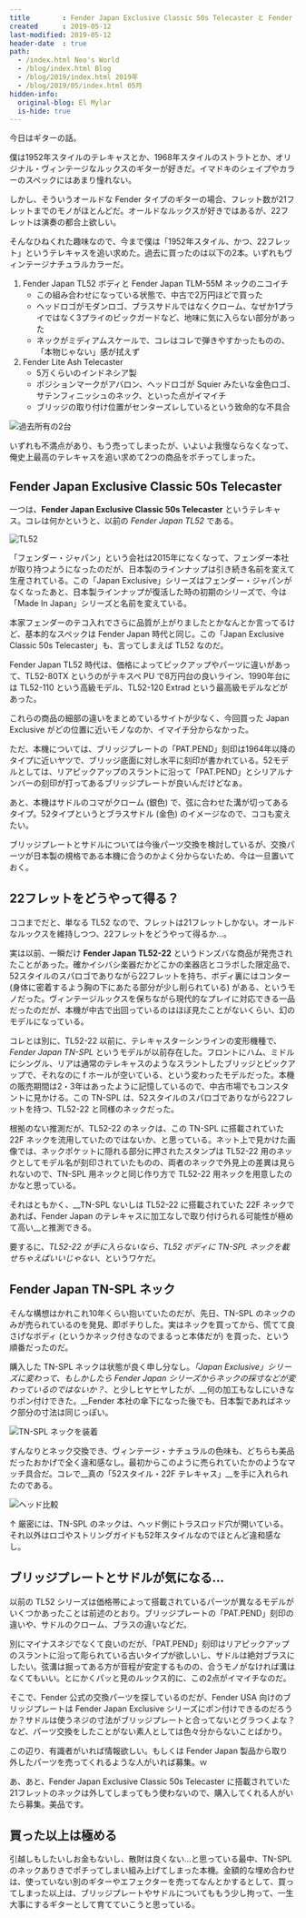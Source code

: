 ```yaml
---
title        : Fender Japan Exclusive Classic 50s Telecaster と Fender Japan TN-SPL ネックで真の22フレットテレキャスを手に入れた
created      : 2019-05-12
last-modified: 2019-05-12
header-date  : true
path:
  - /index.html Neo's World
  - /blog/index.html Blog
  - /blog/2019/index.html 2019年
  - /blog/2019/05/index.html 05月
hidden-info:
  original-blog: El Mylar
  is-hide: true
---
```


今日はギターの話。

僕は1952年スタイルのテレキャスとか、1968年スタイルのストラトとか、オリジナル・ヴィンテージなルックスのギターが好きだ。イマドキのシェイプやカラーのスペックにはあまり憧れない。

しかし、そういうオールドな Fender タイプのギターの場合、フレット数が21フレットまでのモノがほとんどだ。オールドなルックスが好きではあるが、22フレットは演奏の都合上欲しい。

そんなひねくれた趣味なので、今まで僕は「1952年スタイル、かつ、22フレット」というテレキャスを追い求めた。過去に買ったのは以下の2本。いずれもヴィンテージナチュラルカラーだ。

1. Fender Japan TL52 ボディと Fender Japan TLM-55M ネックのニコイチ
    - この組み合わせになっている状態で、中古で2万円ほどで買った
    - ヘッドロゴがモダンロゴ、ブラスサドルではなくクローム、なぜか1プライではなく3プライのピックガードなど、地味に気に入らない部分があった
    - ネックがミディアムスケールで、コレはコレで弾きやすかったものの、「本物じゃない」感が拭えず
2. Fender Lite Ash Telecaster
    - 5万くらいのインドネシア製
    - ポジションマークがアバロン、ヘッドロゴが Squier みたいな金色ロゴ、サテンフィニッシュのネック、といった点がイマイチ
    - ブリッジの取り付け位置がセンターズレしているという致命的な不具合

![過去所有の2台](/music/gears/guitar-03-fenderliteashtl-05.jpg)

いずれも不満点があり、もう売ってしまったが、いよいよ我慢ならなくなって、俺史上最高のテレキャスを追い求めて2つの商品をポチってしまった。

## Fender Japan Exclusive Classic 50s Telecaster

一つは、__Fender Japan Exclusive Classic 50s Telecaster__ というテレキャス。コレは何かというと、以前の _Fender Japan TL52_ である。

![TL52](/music/gears/guitar-03-fjec50stele-01.jpg)

「フェンダー・ジャパン」という会社は2015年になくなって、フェンダー本社が取り持つようになったのだが、日本製のラインナップは引き続き名前を変えて生産されている。この「Japan Exclusive」シリーズはフェンダー・ジャパンがなくなったあと、日本製ラインナップが復活した時の初期のシリーズで、今は「Made In Japan」シリーズと名前を変えている。

本家フェンダーのテコ入れでさらに品質が上がりましたとかなんとか言ってるけど、基本的なスペックは Fender Japan 時代と同じ。この「Japan Exclusive Classic 50s Telecaster」も、言ってしまえば TL52 なのだ。

Fender Japan TL52 時代は、価格によってピックアップやパーツに違いがあって、TL52-80TX というのがテキスペ PU で8万円台の良いライン、1990年台には TL52-110 という高級モデル、TL52-120 Extrad という最高級モデルなどがあった。

これらの商品の細部の違いをまとめているサイトが少なく、今回買った Japan Exclusive がどの位置に近いモノなのか、イマイチ分からなかった。

ただ、本機については、ブリッジプレートの「PAT.PEND」刻印は1964年以降のタイプに近いヤツで、ブリッジ底面に対し水平に刻印が書かれている。52モデルとしては、リアピックアップのスラントに沿って「PAT.PEND」とシリアルナンバーの刻印が打ってあるブリッジプレートが良いんだけどなぁ。

あと、本機はサドルのコマがクローム (銀色) で、弦に合わせた溝が切ってあるタイプ。52タイプというとブラスサドル (金色) のイメージなので、ココも変えたい。

ブリッジプレートとサドルについては今後パーツ交換を検討しているが、交換パーツが日本製の規格である本機に合うのかよく分からないため、今は一旦置いておく。

## 22フレットをどうやって得る？

ココまでだと、単なる TL52 なので、フレットは21フレットしかない。オールドなルックスを維持しつつ、22フレットをどうやって得るか…。

実は以前、一瞬だけ __Fender Japan TL52-22__ というドンズバな商品が発売されたことがあった。確かイシバシ楽器だかどこかの楽器店とコラボした限定品で、52スタイルのスパロゴでありながら22フレットを持ち、ボディ裏にはコンター (身体に密着するよう胸の下にあたる部分が少し削られている) がある、というモノだった。ヴィンテージルックスを保ちながら現代的なプレイに対応できる一品だったのだが、本機が中古で出回っているのはほぼ見たことがないくらい、幻のモデルになっている。

コレとは別に、TL52-22 以前に、テレキャスターシンラインの変形機種で、_Fender Japan TN-SPL_ というモデルが以前存在した。フロントにハム、ミドルにシングル、リアは通常のテレキャスのようなスラントしたブリッジとピックアップで、それなのに f ホールが空いている、という変わったモデルだった。本機の販売期間は2・3年はあったように記憶しているので、中古市場でもコンスタントに見かける。この TN-SPL は、52スタイルのスパロゴでありながら22フレットを持つ、TL52-22 と同様のネックだった。

根拠のない推測だが、TL52-22 のネックは、この TN-SPL に搭載されていた 22F ネックを流用していたのではないか、と思っている。ネット上で見かけた画像では、ネックポケットに隠れる部分に押されたスタンプは TL52-22 用のネックとしてモデル名が刻印されていたものの、両者のネックで外見上の差異は見られないので、TN-SPL 用ネックと同じ作り方で TL52-22 用ネックを用意したのかなと思っている。

それはともかく、__TN-SPL ないしは TL52-22 に搭載されていた 22F ネックであれば、Fender Japan のテレキャスに加工なしで取り付けられる可能性が極めて高い__と推測できる。

要するに、_TL52-22 が手に入らないなら、TL52 ボディに TN-SPL ネックを載せちゃえばいいじゃない_、というワケだ。

## Fender Japan TN-SPL ネック

そんな構想はかれこれ10年くらい抱いていたのだが、先日、TN-SPL のネックのみが売られているのを発見、即ポチりした。実はネックを買ってから、慌てて良さげなボディ (というかネック付きなのでまるっと本体だが) を買った、という順番だったのだ。

購入した TN-SPL ネックは状態が良く申し分なし。_「Japan Exclusive」シリーズに変わって、もしかしたら Fender Japan シリーズからネックの採寸などが変わっているのではないか？_、と少しヒヤヒヤしたが、__何の加工もなしにいきなりポン付けできた。__Fender 本社の傘下になった後でも、日本製であればネック部分の寸法は同じっぽい。

![TN-SPL ネックを装着](/music/gears/guitar-03-fjec50stele-02.jpg)

すんなりとネック交換でき、ヴィンテージ・ナチュラルの色味も、どちらも美品だったおかげで全く違和感なし。最初からこのように売られていたかのようなマッチ具合だ。コレで__真の「52スタイル・22F テレキャス」__を手に入れられたのである。

![ヘッド比較](/music/gears/guitar-03-fjec50stele-03.jpg)

↑ 厳密には、TN-SPL のネックは、ヘッド側にトラスロッド穴が開いている。それ以外はロゴやストリングガイドも52年スタイルなのでほとんど違和感なし。

## ブリッジプレートとサドルが気になる…

以前の TL52 シリーズは価格帯によって搭載されているパーツが異なるモデルがいくつかあったことは前述のとおり。ブリッジプレートの「PAT.PEND」刻印の違いや、サドルのクローム、ブラスの違いなどだ。

別にマイナスネジでなくて良いのだが、「PAT.PEND」刻印はリアピックアップのスラントに沿って彫られている古いタイプが欲しいし、サドルは絶対ブラスにしたい。弦溝は掘ってある方が音程が安定するものの、合うモノがなければ溝はなくてもいい。とにかくパッと見のルックス的に、この2点がイマイチなのだ。

そこで、Fender 公式の交換パーツを探しているのだが、Fender USA 向けのブリッジプレートは Fender Japan Exclusive シリーズにポン付けできるのだろうか？サドルは使うネジの寸法がブリッジプレートと合ってないとグラつくよな？など、パーツ交換をしたことがない素人としては色々分からないことばかり。

この辺り、有識者がいれば情報欲しい。もしくは Fender Japan 製品から取り外したパーツを売ってくれるような人がいれば募集。ｗ

あ、あと、Fender Japan Exclusive Classic 50s Telecaster に搭載されていた21フレットのネックは外してしまってもう使わないので、購入してくれる人がいたら募集。美品です。

## 買った以上は極める

引越しもしたいしお金もないし、散財は良くない…と思っている最中、TN-SPL のネックありきでポチってしまい組み上げてしまった本機。金額的な埋め合わせは、使っていない別のギターやエフェクターを売ってなんとかするとして、買ってしまった以上は、ブリッジプレートやサドルについてももう少し拘って、一生大事にするギターとして育てていこうと思っている。
